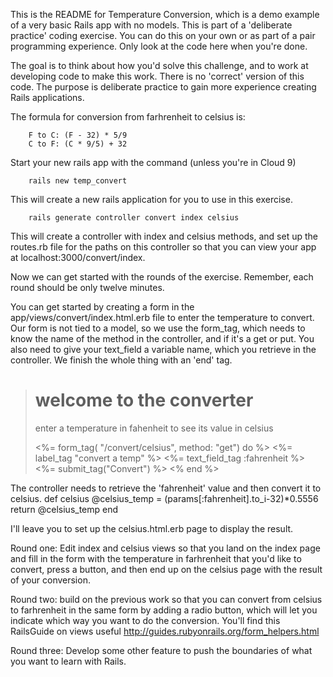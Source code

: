 This is the README for Temperature Conversion, which is a demo example of a very basic Rails app with no models. This is part of a 'deliberate practice' coding exercise. You can do this on your own or as part of a pair programming experience. Only look at the code here when you're done.

The goal is to think about how you'd solve this challenge, and to work at developing code to make this work. There is no 'correct' version of this code. The purpose is deliberate practice to gain more experience creating Rails applications.

The formula for conversion from farhrenheit to celsius is:

        F to C: (F - 32) * 5/9
        C to F: (C * 9/5) + 32

Start your new rails app with the command (unless you're in Cloud 9)

        rails new temp_convert

This will create a new rails application for you to use in this exercise.

        rails generate controller convert index celsius

This will create a controller with index and celsius methods, and set up the routes.rb file for
the paths on this controller so that you can view your app at localhost:3000/convert/index. 

Now we can get started with the rounds of the exercise. Remember, each round should be only twelve minutes. 

You can get started by creating a form in the app/views/convert/index.html.erb file to enter the temperature to convert. Our form is not tied to a model, so we use the form_tag, which needs to know the name of the method in the controller, and if it's a get or put. You also need to give your text_field a variable name, which you retrieve in the controller.  We finish the whole thing with an 'end' tag.

><h1>welcome to the converter</h1>
><p>enter a temperature in fahenheit to see its value in celsius</p>
><%= form_tag( "/convert/celsius", method: "get") do %>
><%= label_tag "convert a temp" %>
><%= text_field_tag :fahrenheit %>
><%= submit_tag("Convert") %>
><% end %>

The controller needs to retrieve the 'fahrenheit' value and then convert it to celsius.
def celsius
        @celsius_temp = (params[:fahrenheit].to_i-32)*0.5556
        return @celsius_temp
    end

I'll leave you to set up the celsius.html.erb page to display the result.

Round one: Edit index and celsius views so that you land on the index page and fill in the form with the temperature in farhrenheit that you'd like to convert, press a button, and then end up on the celsius page with the result of your conversion.

Round two: build on the previous work so that you can convert from celsius to farhrenheit in the same form by adding a radio button, which will let you indicate which way you want to do the conversion. You'll find this RailsGuide on views useful http://guides.rubyonrails.org/form_helpers.html

Round three: Develop some other feature to push the boundaries of what you want to learn with Rails.
